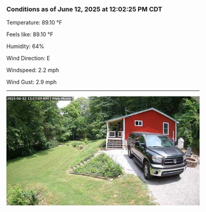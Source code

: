 ### Conditions as of June 12, 2025 at 12:02:25 PM CDT 

Temperature: 89.10 &deg;F

Feels like: 89.10 &deg;F

Humidity: 64%

Wind Direction: E

Windspeed: 2.2 mph

Wind Gust: 2.9 mph

---

<img src="./images/latest.jpeg"/>

